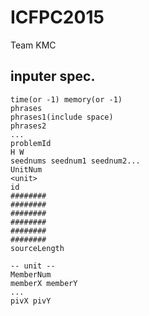 ICFPC2015
====

Team KMC


## inputer spec.
```
time(or -1) memory(or -1)
phrases
phrases1(include space)
phrases2
...
problemId
H W
seednums seednum1 seednum2...
UnitNum
<unit>
id
########
########
########
########
########
########
sourceLength

-- unit --
MemberNum
memberX memberY
...
pivX pivY

```



